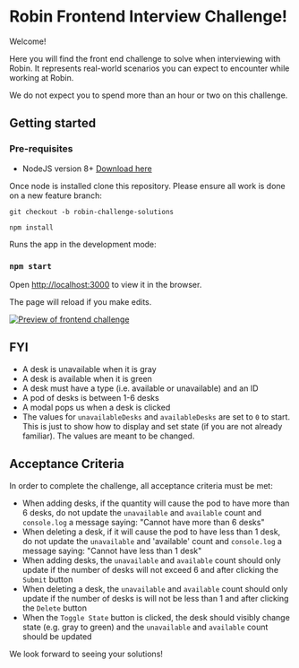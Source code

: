 # Robin Frontend Interview Challenge!

Welcome!

Here you will find the front end challenge to solve when interviewing with Robin. It represents real-world scenarios you can expect to encounter while working at Robin.

We do not expect you to spend more than an hour or two on this challenge.

## Getting started

### Pre-requisites

-   NodeJS version 8+  [Download here](https://nodejs.org/en/)

Once node is installed clone this repository. Please ensure all work is done on a new feature branch:

```
git checkout -b robin-challenge-solutions
```

```
npm install
```
Runs the app in the development mode:

### `npm start`

Open [http://localhost:3000](http://localhost:3000) to view it in the browser.

The page will reload if you make edits.

[![Preview of frontend challenge](https://i.postimg.cc/N0BhCn7d/Screen-Shot-2020-11-30-at-8-09-35-PM.png)](https://postimg.cc/hXy3fpYm)

## FYI
- A desk is unavailable when it is gray
- A desk is available when it is green
- A desk must have a type (i.e. available or unavailable) and an ID
- A pod of desks is between 1-6 desks
- A modal pops us when a desk is clicked
- The values for `unavailableDesks` and `availableDesks` are set to `0` to start. This is just to show how to display and set state (if you are not already familiar). The values are meant to be changed.


## Acceptance Criteria
In order to complete the challenge, all acceptance criteria must be met:

- When adding desks, if the quantity will cause the pod to have more than 6 desks, do not update the `unavailable` and `available` count and `console.log` a message saying: "Cannot have more than 6 desks"
- When deleting a desk, if it will cause the pod to have less than 1 desk, do not update the `unavailable` and 'available' count and `console.log` a message saying: "Cannot have less than 1 desk"
- When adding desks, the `unavailable` and `available` count should only update if the number of desks will not exceed 6 and after clicking the `Submit` button
- When deleting a desk, the `unavailable` and `available` count should only update if the number of desks is will not be less than 1 and after clicking the `Delete` button
- When the `Toggle State` button is clicked, the desk should visibly change state (e.g. gray to green) and the `unavailable` and `available` count should be updated

We look forward to seeing your solutions!
